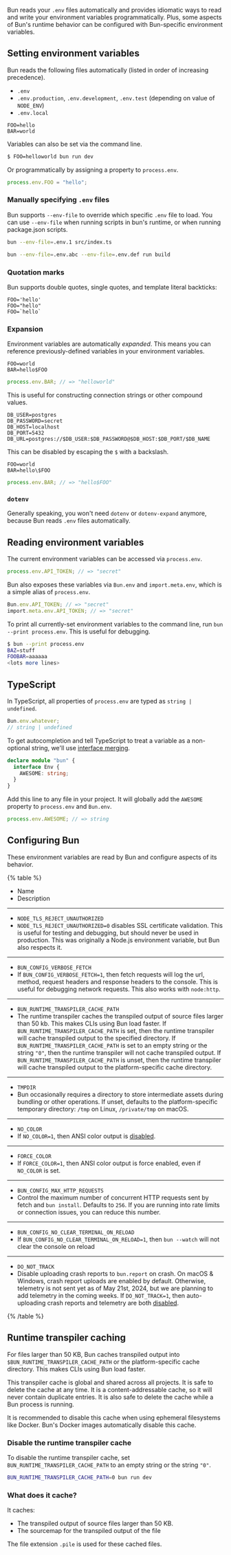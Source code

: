 Bun reads your `.env` files automatically and provides idiomatic ways to read and write your environment variables programmatically. Plus, some aspects of Bun's runtime behavior can be configured with Bun-specific environment variables.

## Setting environment variables

Bun reads the following files automatically (listed in order of increasing precedence).

- `.env`
- `.env.production`, `.env.development`, `.env.test` (depending on value of `NODE_ENV`)
- `.env.local`

```txt#.env
FOO=hello
BAR=world
```

Variables can also be set via the command line.

```sh
$ FOO=helloworld bun run dev
```

Or programmatically by assigning a property to `process.env`.

```ts
process.env.FOO = "hello";
```

### Manually specifying `.env` files

Bun supports `--env-file` to override which specific `.env` file to load. You can use `--env-file` when running scripts in bun's runtime, or when running package.json scripts.

```sh
bun --env-file=.env.1 src/index.ts

bun --env-file=.env.abc --env-file=.env.def run build
```

### Quotation marks

Bun supports double quotes, single quotes, and template literal backticks:

```txt#.env
FOO='hello'
FOO="hello"
FOO=`hello`
```

### Expansion

Environment variables are automatically _expanded_. This means you can reference previously-defined variables in your environment variables.

```txt#.env
FOO=world
BAR=hello$FOO
```

```ts
process.env.BAR; // => "helloworld"
```

This is useful for constructing connection strings or other compound values.

```txt#.env
DB_USER=postgres
DB_PASSWORD=secret
DB_HOST=localhost
DB_PORT=5432
DB_URL=postgres://$DB_USER:$DB_PASSWORD@$DB_HOST:$DB_PORT/$DB_NAME
```

This can be disabled by escaping the `$` with a backslash.

```txt#.env
FOO=world
BAR=hello\$FOO
```

```ts
process.env.BAR; // => "hello$FOO"
```

### `dotenv`

Generally speaking, you won't need `dotenv` or `dotenv-expand` anymore, because Bun reads `.env` files automatically.

## Reading environment variables

The current environment variables can be accessed via `process.env`.

```ts
process.env.API_TOKEN; // => "secret"
```

Bun also exposes these variables via `Bun.env` and `import.meta.env`, which is a simple alias of `process.env`.

```ts
Bun.env.API_TOKEN; // => "secret"
import.meta.env.API_TOKEN; // => "secret"
```

To print all currently-set environment variables to the command line, run `bun --print process.env`. This is useful for debugging.

```sh
$ bun --print process.env
BAZ=stuff
FOOBAR=aaaaaa
<lots more lines>
```

## TypeScript

In TypeScript, all properties of `process.env` are typed as `string | undefined`.

```ts
Bun.env.whatever;
// string | undefined
```

To get autocompletion and tell TypeScript to treat a variable as a non-optional string, we'll use [interface merging](https://www.typescriptlang.org/docs/handbook/declaration-merging.html#merging-interfaces).

```ts
declare module "bun" {
  interface Env {
    AWESOME: string;
  }
}
```

Add this line to any file in your project. It will globally add the `AWESOME` property to `process.env` and `Bun.env`.

```ts
process.env.AWESOME; // => string
```

## Configuring Bun

These environment variables are read by Bun and configure aspects of its behavior.

{% table %}

- Name
- Description

---

- `NODE_TLS_REJECT_UNAUTHORIZED`
- `NODE_TLS_REJECT_UNAUTHORIZED=0` disables SSL certificate validation. This is useful for testing and debugging, but should never be used in production. This was originally a Node.js environment variable, but Bun also respects it.

---

- `BUN_CONFIG_VERBOSE_FETCH`
- If `BUN_CONFIG_VERBOSE_FETCH=1`, then fetch requests will log the url, method, request headers and response headers to the console. This is useful for debugging network requests. This also works with `node:http`.

---

- `BUN_RUNTIME_TRANSPILER_CACHE_PATH`
- The runtime transpiler caches the transpiled output of source files larger than 50 kb. This makes CLIs using Bun load faster. If `BUN_RUNTIME_TRANSPILER_CACHE_PATH` is set, then the runtime transpiler will cache transpiled output to the specified directory. If `BUN_RUNTIME_TRANSPILER_CACHE_PATH` is set to an empty string or the string `"0"`, then the runtime transpiler will not cache transpiled output. If `BUN_RUNTIME_TRANSPILER_CACHE_PATH` is unset, then the runtime transpiler will cache transpiled output to the platform-specific cache directory.

---

- `TMPDIR`
- Bun occasionally requires a directory to store intermediate assets during bundling or other operations. If unset, defaults to the platform-specific temporary directory: `/tmp` on Linux, `/private/tmp` on macOS.

---

- `NO_COLOR`
- If `NO_COLOR=1`, then ANSI color output is [disabled](https://no-color.org/).

---

- `FORCE_COLOR`
- If `FORCE_COLOR=1`, then ANSI color output is force enabled, even if `NO_COLOR` is set.

---

- `BUN_CONFIG_MAX_HTTP_REQUESTS`
- Control the maximum number of concurrent HTTP requests sent by fetch and `bun install`. Defaults to `256`. If you are running into rate limits or connection issues, you can reduce this number.

---

- `BUN_CONFIG_NO_CLEAR_TERMINAL_ON_RELOAD`
- If `BUN_CONFIG_NO_CLEAR_TERMINAL_ON_RELOAD=1`, then `bun --watch` will not clear the console on reload

---

- `DO_NOT_TRACK`
- Disable uploading crash reports to `bun.report` on crash. On macOS & Windows, crash report uploads are enabled by default. Otherwise, telemetry is not sent yet as of May 21st, 2024, but we are planning to add telemetry in the coming weeks. If `DO_NOT_TRACK=1`, then auto-uploading crash reports and telemetry are both [disabled](https://do-not-track.dev/).

{% /table %}

## Runtime transpiler caching

For files larger than 50 KB, Bun caches transpiled output into `$BUN_RUNTIME_TRANSPILER_CACHE_PATH` or the platform-specific cache directory. This makes CLIs using Bun load faster.

This transpiler cache is global and shared across all projects. It is safe to delete the cache at any time. It is a content-addressable cache, so it will never contain duplicate entries. It is also safe to delete the cache while a Bun process is running.

It is recommended to disable this cache when using ephemeral filesystems like Docker. Bun's Docker images automatically disable this cache.

### Disable the runtime transpiler cache

To disable the runtime transpiler cache, set `BUN_RUNTIME_TRANSPILER_CACHE_PATH` to an empty string or the string `"0"`.

```sh
BUN_RUNTIME_TRANSPILER_CACHE_PATH=0 bun run dev
```

### What does it cache?

It caches:

- The transpiled output of source files larger than 50 KB.
- The sourcemap for the transpiled output of the file

The file extension `.pile` is used for these cached files.
